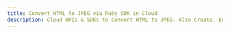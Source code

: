 ---title: Convert HTML to JPEG via Ruby SDK in Clouddescription: Cloud APIs & SDKs to Convert HTML to JPEG. Also Create, Edit & Render Microsoft Word & OpenOffice documents in the Cloud.---